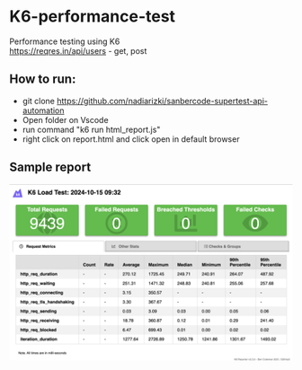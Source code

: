 # K6-performance-test
Performance testing using K6\
https://reqres.in/api/users  - get, post

## How to run:
* git clone https://github.com/nadiarizki/sanbercode-supertest-api-automation
* Open folder on Vscode
* run command "k6 run html_report.js"
* right click on report.html and click open in default browser

## Sample report
![HTML Report](sample_report.png)
